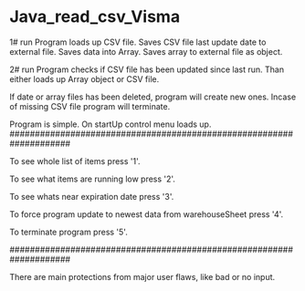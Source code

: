 # Java_read_csv_Visma
1# run
Program loads up CSV file. 
Saves CSV file last update date to external file.
Saves data into Array.
Saves array to external file as object.

2# run
Program checks if CSV file has been updated since last run.
Than either loads up Array object or CSV file.

If date or array files has been deleted, program will create new ones.
Incase of missing CSV file program will terminate.

Program is simple. On startUp control menu loads up.
####################################################################

To see whole list of items press '1'.

To see what items are running low press '2'.

To see whats near expiration date press '3'.

To force program update to newest data from warehouseSheet press '4'.

To terminate program press '5'.

####################################################################

There are main protections from major user flaws, like bad or no input.
